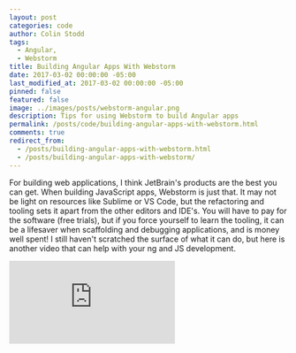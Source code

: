 ```yaml
---
layout: post
categories: code
author: Colin Stodd
tags:
  - Angular,
  - Webstorm
title: Building Angular Apps With Webstorm
date: 2017-03-02 00:00:00 -05:00
last_modified_at: 2017-03-02 00:00:00 -05:00
pinned: false
featured: false
image: ../images/posts/webstorm-angular.png
description: Tips for using Webstorm to build Angular apps
permalink: /posts/code/building-angular-apps-with-webstorm.html
comments: true
redirect_from:
  - /posts/building-angular-apps-with-webstorm.html
  - /posts/building-angular-apps-with-webstorm/
---
```


For building web applications, I think JetBrain's products are the best you can get. When building JavaScript apps, Webstorm is just that. It may not be light on resources like Sublime or VS Code, but the refactoring and tooling sets it apart from the other editors and IDE's. You will have to pay for the software (free trials), but if you force yourself to learn the tooling, it can be a lifesaver when scaffolding and debugging applications, and is money well spent! I still haven't scratched the surface of what it can do, but here is another video that can help with your ng and JS development.

<iframe width="auto" height="auto" src="https://www.youtube.com/embed/upgjCMHGpwo" frameborder="0" allow="accelerometer; autoplay; encrypted-media; gyroscope; picture-in-picture" allowfullscreen class="image fit"></iframe>
